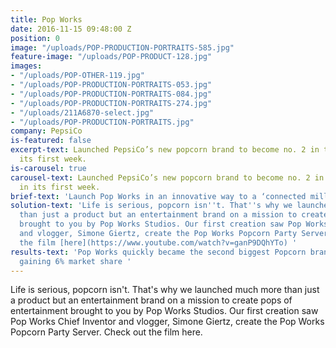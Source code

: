 ```yaml
---
title: Pop Works
date: 2016-11-15 09:48:00 Z
position: 0
image: "/uploads/POP-PRODUCTION-PORTRAITS-585.jpg"
feature-image: "/uploads/POP-PRODUCT-128.jpg"
images:
- "/uploads/POP-OTHER-119.jpg"
- "/uploads/POP-PRODUCTION-PORTRAITS-053.jpg"
- "/uploads/POP-PRODUCTION-PORTRAITS-084.jpg"
- "/uploads/POP-PRODUCTION-PORTRAITS-274.jpg"
- "/uploads/211A6870-select.jpg"
- "/uploads/POP-PRODUCTION-PORTRAITS.jpg"
company: PepsiCo
is-featured: false
excerpt-text: Launched PepsiCo’s new popcorn brand to become no. 2 in the market in
  its first week.
is-carousel: true
carousel-text: Launched PepsiCo’s new popcorn brand to become no. 2 in the market
  in its first week.
brief-text: 'Launch Pop Works in an innovative way to a ‘connected millennial’ audience. '
solution-text: 'Life is serious, popcorn isn''t. That''s why we launched much more
  than just a product but an entertainment brand on a mission to create pops of entertainment
  brought to you by Pop Works Studios. Our first creation saw Pop Works Chief Inventor
  and vlogger, Simone Giertz, create the Pop Works Popcorn Party Server. Check out
  the film [here](https://www.youtube.com/watch?v=ganP9DQhYTo) '
results-text: 'Pop Works quickly became the second biggest Popcorn brand on the market
  gaining 6% market share '
---
```


Life is serious, popcorn isn't. That's why we launched much more than just a product but an entertainment brand on a mission to create pops of entertainment brought to you by Pop Works Studios. Our first creation saw Pop Works Chief Inventor and vlogger, Simone Giertz, create the Pop Works Popcorn Party Server. Check out the film here. 